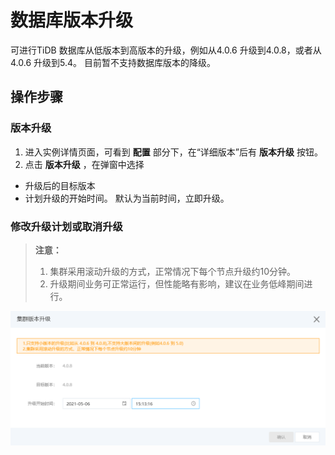 # 数据库版本升级
可进行TiDB 数据库从低版本到高版本的升级，例如从4.0.6 升级到4.0.8，或者从4.0.6 升级到5.4。 目前暂不支持数据库版本的降级。

## 操作步骤
### 版本升级
1. 进入实例详情页面，可看到 **配置** 部分下，在“详细版本”后有 **版本升级** 按钮。
2. 点击  **版本升级** ，在弹窗中选择
  - 升级后的目标版本
  - 计划升级的开始时间。 默认为当前时间，立即升级。

### 修改升级计划或取消升级


> **注意：**
>
> 1. 集群采用滚动升级的方式，正常情况下每个节点升级约10分钟。
> 2. 升级期间业务可正常运行，但性能略有影响，建议在业务低峰期间进行。

![变更配置1](../../../../../image/TiDB/upgrade-engine-version-2.png)

<!-- ![变更配置1](../../../../../image/TiDB/upgrade-engine-version-1.png) -->
